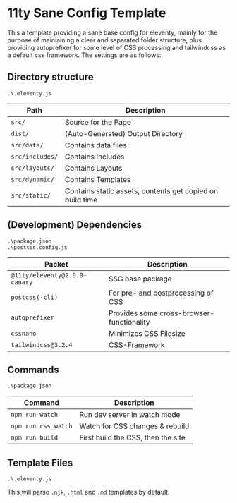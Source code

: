 # 11ty Sane Config Template
This a template providing a sane base config for eleventy, mainly for the purpose of mainiaining a clear and separated folder structure, plus providing autoprefixer for some level of CSS processing and tailwindcss as a default css framework. The settings are as follows:

## Directory structure
```
.\.eleventy.js
```
| Path | Description | 
| ---- | ------------ |
| `src/` | Source for the Page | 
| `dist/` | (Auto-Generated) Output Directory |
| `src/data/` | Contains data files |
| `src/includes/` | Contains Includes |
| `src/layouts/` | Contains Layouts |
| `src/dynamic/` | Contains Templates |
| `src/static/` | Contains static assets, contents get copied on build time |

## (Development) Dependencies
```
.\package.json
.\postcss.config.js
```
| Packet | Description | 
| ----- | ------------ | 
| `@11ty/eleventy@2.0.0-canary` | SSG base package |
| `postcss(-cli)` | For pre- and postprocessing of CSS |
| `autoprefixer` | Provides some cross-browser-functionality |
| `cssnano` | Minimizes CSS Filesize | 
| `tailwindcss@3.2.4` | CSS-Framework | 

## Commands
```
.\package.json
```
| Command | Description |
| ------- | ----------- |
| `npm run watch` | Run dev server in watch mode |
| `npm run css_watch` | Watch for CSS changes & rebuild |
| `npm run build` | First build the CSS, then the site |

## Template Files
```
.\.eleventy.js
```
This will parse `.njk`, `.html` and `.md` templates by default.
